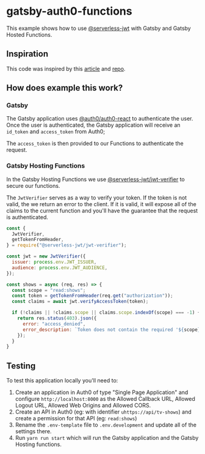 # gatsby-auth0-functions

This example shows how to use [@serverless-jwt](https://github.com/sandrinodimattia/serverless-jwt) with Gatsby and Gatsby Hosted Functions.

## Inspiration
This code was inspired by this [article](https://sandrino.dev/blog/securing-netlify-functions-with-serverless-jwt) and [repo](https://github.com/sandrinodimattia/serverless-jwt).

## How does example this work?

### Gatsby

The Gatsby application uses [@auth0/auth0-react](https://github.com/auth0/auth0-react) to authenticate the user. Once the user is authenticated, the Gatsby application will receive an `id_token` and `access_token` from Auth0;

The `access_token` is then provided to our Functions to authenticate the request.

### Gatsby Hosting Functions

In the Gatsby Hosting Functions we use [@serverless-jwt/jwt-verifier](https://github.com/sandrinodimattia/serverless-jwt/tree/master/packages/jwt-verifier) to secure our functions.

The `JwtVerifier` serves as a way to verify your token. If the token is not valid, the we return an error to the client. If it is valid, it will expose all of the claims to the current function and you'll have the guarantee that the request is authenticated.

```js
const {
  JwtVerifier,
  getTokenFromHeader,
} = require("@serverless-jwt/jwt-verifier");

const jwt = new JwtVerifier({
  issuer: process.env.JWT_ISSUER,
  audience: process.env.JWT_AUDIENCE,
});

const shows = async (req, res) => {
  const scope = "read:shows";
  const token = getTokenFromHeader(req.get("authorization"));
  const claims = await jwt.verifyAccessToken(token);

  if (!claims || !claims.scope || claims.scope.indexOf(scope) === -1) {
    return res.status(403).json({
      error: "access_denied",
      error_description: `Token does not contain the required '${scope}' scope`,
    });
  }
}
```

## Testing

To test this application locally you'll need to:

1. Create an application in Auth0 of type "Single Page Application" and configure `http://localhost:8000` as the Allowed Callback URL, Allowed Logout URL, Allowed Web Origins and Allowed CORS.
2. Create an API in Auth0 (eg: with identifier `uhttps://api/tv-shows`) and create a permission for that API (eg: `read:shows`)
3. Rename the `.env-template` file to `.env.development` and update all of the settings there.
4. Run `yarn run start` which will run the Gatsby application and the Gatsby Hosting functions.
